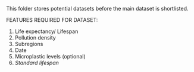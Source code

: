This folder stores potential datasets before the main dataset is shortlisted.

FEATURES REQUIRED FOR DATASET: 
1. Life expectancy/ Lifespan
2. Pollution density
3. Subregions
4. Date
5. Microplastic levels (optional)
6. _Standard lifespan_
